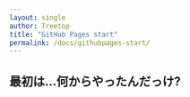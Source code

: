```yaml
---
layout: single
author: Treetop
title: "GitHub Pages start"
permalink: /docs/githubpages-start/
---
```

## 最初は…何からやったんだっけ?
